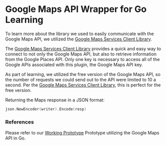 # Google Maps API Wrapper for Go Learning

To learn more about the library we used to easily communicate with the Google Maps API, we utilized the [Google Maps Services Client Library].

The [Google Maps Services Client Library] provides a quick and easy way to connect to not only the Google Maps API, but also to retrieve information from the Google Places API. Only one key is necessary to access all of the Google APIs associated with this plugin, the Google Maps API key. 

As part of learning, we utilized the free version of the Google Maps API, so the number of requests we could send out to the API were limited to 10 a second. Per the [Google Maps Services Client Library], this is perfect for the free version.

Returning the Maps response in a JSON format:
```go
json.NewEncoder(writer).Encode(resp)
```

### References
Please refer to our [Working Prototype] Prototype utilizing the Google Maps API in Go. 

[Google Maps Services Client Library]: https://github.com/googlemaps/google-maps-services-go
[Working Prototype]: https://github.com/Narwhal-Pillar/hamsterApi/blob/google-api/app/features/places/place_controller.go